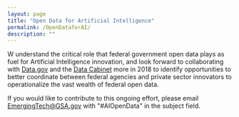 ```yaml
---
layout: page
title: "Open Data for Artificial Intelligence"
permalink: /OpenDataforAI/
description: ""
---
```


W understand the critical role that federal government open data plays as fuel for Artificial Intelligence innovation, and look forward to collaborating with [Data.gov](https://www.data.gov/) and the [Data Cabinet](https://ntis.gov/thedatacabinet/)  more in 2018 to identify opportunities to better coordinate between federal agencies and private sector innovators to operationalize the vast wealth of federal open data. 

If you would like to contribute to this ongoing effort, please email EmergingTech@GSA.gov with "#AIOpenData" in the subject field. 
